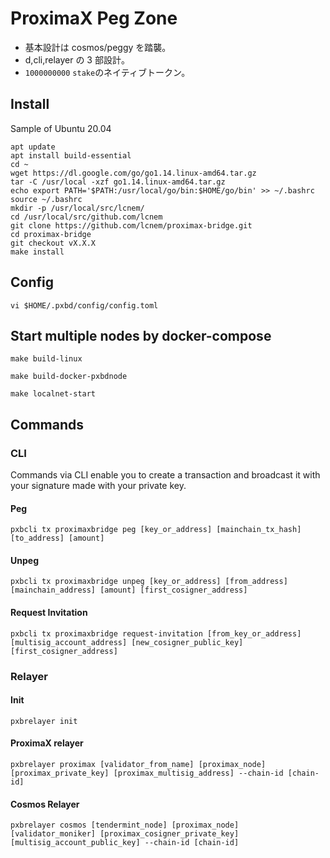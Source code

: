 # ProximaX Peg Zone

- 基本設計は cosmos/peggy を踏襲。
- d,cli,relayer の 3 部設計。
- `1000000000` `stake`のネイティブトークン。

## Install

Sample of Ubuntu 20.04

```shell
apt update
apt install build-essential
cd ~
wget https://dl.google.com/go/go1.14.linux-amd64.tar.gz
tar -C /usr/local -xzf go1.14.linux-amd64.tar.gz
echo export PATH='$PATH:/usr/local/go/bin:$HOME/go/bin' >> ~/.bashrc
source ~/.bashrc
mkdir -p /usr/local/src/lcnem/
cd /usr/local/src/github.com/lcnem
git clone https://github.com/lcnem/proximax-bridge.git
cd proximax-bridge
git checkout vX.X.X
make install
```

## Config

```shell
vi $HOME/.pxbd/config/config.toml
```

## Start multiple nodes by docker-compose

```
make build-linux

make build-docker-pxbdnode

make localnet-start
```

## Commands

### CLI

Commands via CLI enable you to create a transaction and broadcast it with your signature made with your private key.

#### Peg

```shell
pxbcli tx proximaxbridge peg [key_or_address] [mainchain_tx_hash] [to_address] [amount]
```

#### Unpeg

```shell
pxbcli tx proximaxbridge unpeg [key_or_address] [from_address] [mainchain_address] [amount] [first_cosigner_address]
```

#### Request Invitation

```shell
pxbcli tx proximaxbridge request-invitation [from_key_or_address] [multisig_account_address] [new_cosigner_public_key] [first_cosigner_address]
```

### Relayer

#### Init

```shell
pxbrelayer init
```

#### ProximaX relayer

```shell
pxbrelayer proximax [validator_from_name] [proximax_node] [proximax_private_key] [proximax_multisig_address] --chain-id [chain-id]
```

#### Cosmos Relayer

```shell
pxbrelayer cosmos [tendermint_node] [proximax_node] [validator_moniker] [proximax_cosigner_private_key] [multisig_account_public_key] --chain-id [chain-id]
```
